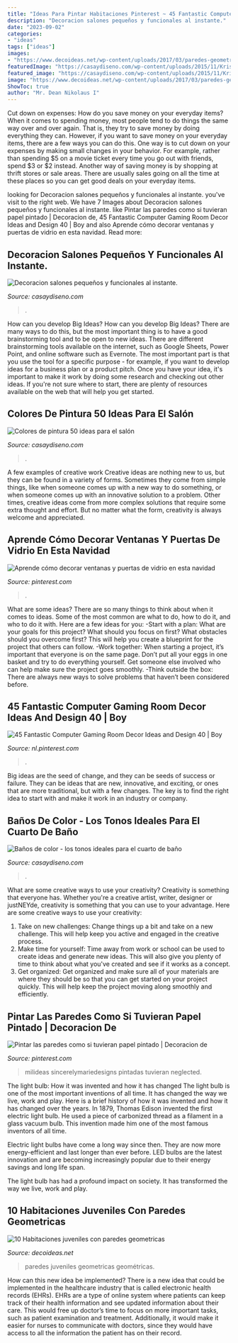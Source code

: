 ```yaml
---
title: "Ideas Para Pintar Habitaciones Pinterest ~ 45 Fantastic Computer Gaming Room Decor Ideas And Design 40"
description: "Decoracion salones pequeños y funcionales al instante."
date: "2023-09-02"
categories:
- "ideas"
tags: ["ideas"]
images:
- "https://www.decoideas.net/wp-content/uploads/2017/03/paredes-geometricas-1.jpg"
featuredImage: "https://casaydiseno.com/wp-content/uploads/2015/11/Kristina-Wolf-salon-pared-pintada-amarillo.jpeg"
featured_image: "https://casaydiseno.com/wp-content/uploads/2015/11/Kristina-Wolf-salon-pared-pintada-amarillo.jpeg"
image: "https://www.decoideas.net/wp-content/uploads/2017/03/paredes-geometricas-1.jpg"
ShowToc: true
author: "Mr. Dean Nikolaus I"
---
```



Cut down on expenses: How do you save money on your everyday items?
When it comes to spending money, most people tend to do things the same way over and over again. That is, they try to save money by doing everything they can. However, if you want to save money on your everyday items, there are a few ways you can do this. One way is to cut down on your expenses by making small changes in your behavior. For example, rather than spending $5 on a movie ticket every time you go out with friends, spend $3 or $2 instead. Another way of saving money is by shopping at thrift stores or sale areas. There are usually sales going on all the time at these places so you can get good deals on your everyday items.

	

		
looking for Decoracion salones pequeños y funcionales al instante. you've visit to the right web. We have 7 Images about Decoracion salones pequeños y funcionales al instante. like Pintar las paredes como si tuvieran papel pintado | Decoracion de, 45 Fantastic Computer Gaming Room Decor Ideas and Design 40 | Boy and also Aprende cómo decorar ventanas y puertas de vidrio en esta navidad. Read more:
		
    
## Decoracion Salones Pequeños Y Funcionales Al Instante.

<img loading=lazy src="https://casaydiseno.com/wp-content/uploads/2015/05/lamparas-espejos-mimbre-muebles.jpg" onerror="this.onerror=null;this.src='https://tse2.mm.bing.net/th?id=OIP.oJ60Coe0C_jT_Y-PxDABkgHaFi&amp;pid=15.1';" alt="Decoracion salones pequeños y funcionales al instante.">

_Source: casaydiseno.com_

>. 

	

How can you develop Big Ideas?
How can you develop Big Ideas? There are many ways to do this, but the most important thing is to have a good brainstorming tool and to be open to new ideas. There are different brainstorming tools available on the internet, such as Google Sheets, Power Point, and online software such as Evernote. The most important part is that you use the tool for a specific purpose - for example, if you want to develop ideas for a business plan or a product pitch. Once you have your idea, it's important to make it work by doing some research and checking out other ideas. If you're not sure where to start, there are plenty of resources available on the web that will help you get started.

    
## Colores De Pintura 50 Ideas Para El Salón

<img loading=lazy src="https://casaydiseno.com/wp-content/uploads/2015/11/Kristina-Wolf-salon-pared-pintada-amarillo.jpeg" onerror="this.onerror=null;this.src='https://tse3.mm.bing.net/th?id=OIP.7xqnLzO05ujYtIWSNfsF-QHaHa&amp;pid=15.1';" alt="Colores de pintura 50 ideas para el salón">

_Source: casaydiseno.com_

>. 

	

A few examples of creative work
Creative ideas are nothing new to us, but they can be found in a variety of forms. Sometimes they come from simple things, like when someone comes up with a new way to do something, or when someone comes up with an innovative solution to a problem. Other times, creative ideas come from more complex solutions that require some extra thought and effort. But no matter what the form, creativity is always welcome and appreciated.

    
## Aprende Cómo Decorar Ventanas Y Puertas De Vidrio En Esta Navidad

<img loading=lazy src="https://i.pinimg.com/736x/2d/ba/d0/2dbad033022ef3ea7081ee86cd042127.jpg" onerror="this.onerror=null;this.src='https://tse4.mm.bing.net/th?id=OIP.WXtlLJKjQnZxVV4jdH0O8wAAAA&amp;pid=15.1';" alt="Aprende cómo decorar ventanas y puertas de vidrio en esta navidad">

_Source: pinterest.com_

>. 

	

What are some ideas?
There are so many things to think about when it comes to ideas. Some of the most common are what to do, how to do it, and who to do it with. Here are a few ideas for you: 
-Start with a plan: What are your goals for this project? What should you focus on first? What obstacles should you overcome first? This will help you create a blueprint for the project that others can follow. 
-Work together: When starting a project, it’s important that everyone is on the same page. Don’t put all your eggs in one basket and try to do everything yourself. Get someone else involved who can help make sure the project goes smoothly. 
-Think outside the box: There are always new ways to solve problems that haven’t been considered before.

    
## 45 Fantastic Computer Gaming Room Decor Ideas And Design 40 | Boy

<img loading=lazy src="https://i.pinimg.com/736x/c9/8d/b2/c98db294f63be813f65ad77fb4f2a044.jpg" onerror="this.onerror=null;this.src='https://tse3.mm.bing.net/th?id=OIP.dpGinpY0BguMkeWnXS0bqwHaLF&amp;pid=15.1';" alt="45 Fantastic Computer Gaming Room Decor Ideas and Design 40 | Boy">

_Source: nl.pinterest.com_

>. 

	

Big ideas are the seed of change, and they can be seeds of success or failure. They can be ideas that are new, innovative, and exciting, or ones that are more traditional, but with a few changes. The key is to find the right idea to start with and make it work in an industry or company.

    
## Baños De Color - Los Tonos Ideales Para El Cuarto De Baño

<img loading=lazy src="https://casaydiseno.com/wp-content/uploads/2015/11/original-diseño-ñ´baño-´color.jpeg" onerror="this.onerror=null;this.src='https://tse1.mm.bing.net/th?id=OIP.kKWGyqzorAh3ge8C4jdnxgHaJ3&amp;pid=15.1';" alt="Baños de color - los tonos ideales para el cuarto de baño">

_Source: casaydiseno.com_

>. 

	

What are some creative ways to use your creativity?
Creativity is something that everyone has. Whether you're a creative artist, writer, designer or justNEYde, creativity is something that you can use to your advantage. Here are some creative ways to use your creativity: 
1. Take on new challenges: Change things up a bit and take on a new challenge. This will help keep you active and engaged in the creative process. 
2. Make time for yourself: Time away from work or school can be used to create ideas and generate new ideas. This will also give you plenty of time to think about what you've created and see if it works as a concept. 
3. Get organized: Get organized and make sure all of your materials are where they should be so that you can get started on your project quickly. This will help keep the project moving along smoothly and efficiently. 

    
## Pintar Las Paredes Como Si Tuvieran Papel Pintado | Decoracion De

<img loading=lazy src="https://i.pinimg.com/736x/b3/9d/d0/b39dd04f1d2213a57108c77a887977bf.jpg" onerror="this.onerror=null;this.src='https://tse2.mm.bing.net/th?id=OIP.Xh1CA_gjVaTRUHAoJZz4SgHaLH&amp;pid=15.1';" alt="Pintar las paredes como si tuvieran papel pintado | Decoracion de">

_Source: pinterest.com_

>milideas sincerelymariedesigns pintadas tuvieran neglected. 

	

The light bulb: How it was invented and how it has changed
The light bulb is one of the most important inventions of all time. It has changed the way we live, work and play. Here is a brief history of how it was invented and how it has changed over the years.
In 1879, Thomas Edison invented the first electric light bulb. He used a piece of carbonized thread as a filament in a glass vacuum bulb. This invention made him one of the most famous inventors of all time.

Electric light bulbs have come a long way since then. They are now more energy-efficient and last longer than ever before. LED bulbs are the latest innovation and are becoming increasingly popular due to their energy savings and long life span.

The light bulb has had a profound impact on society. It has transformed the way we live, work and play.

    
## 10 Habitaciones Juveniles Con Paredes Geometricas

<img loading=lazy src="https://www.decoideas.net/wp-content/uploads/2017/03/paredes-geometricas-1.jpg" onerror="this.onerror=null;this.src='https://tse3.mm.bing.net/th?id=OIP.vU3PbbYH8yPgsrdgsHofgAHaJ_&amp;pid=15.1';" alt="10 Habitaciones juveniles con paredes geometricas">

_Source: decoideas.net_

>paredes juveniles geometricas geométricas. 

	

How can this new idea be implemented?
There is a new idea that could be implemented in the healthcare industry that is called electronic health records (EHRs). EHRs are a type of online system where patients can keep track of their health information and see updated information about their care. This would free up doctor’s time to focus on more important tasks, such as patient examination and treatment. Additionally, it would make it easier for nurses to communicate with doctors, since they would have access to all the information the patient has on their record.


